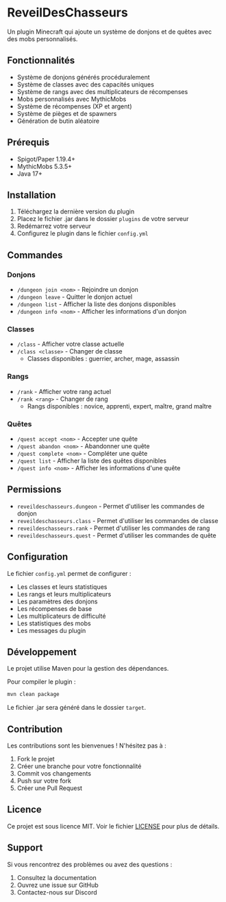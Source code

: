 # ReveilDesChasseurs

Un plugin Minecraft qui ajoute un système de donjons et de quêtes avec des mobs personnalisés.

## Fonctionnalités

- Système de donjons générés procéduralement
- Système de classes avec des capacités uniques
- Système de rangs avec des multiplicateurs de récompenses
- Mobs personnalisés avec MythicMobs
- Système de récompenses (XP et argent)
- Système de pièges et de spawners
- Génération de butin aléatoire

## Prérequis

- Spigot/Paper 1.19.4+
- MythicMobs 5.3.5+
- Java 17+

## Installation

1. Téléchargez la dernière version du plugin
2. Placez le fichier .jar dans le dossier `plugins` de votre serveur
3. Redémarrez votre serveur
4. Configurez le plugin dans le fichier `config.yml`

## Commandes

### Donjons
- `/dungeon join <nom>` - Rejoindre un donjon
- `/dungeon leave` - Quitter le donjon actuel
- `/dungeon list` - Afficher la liste des donjons disponibles
- `/dungeon info <nom>` - Afficher les informations d'un donjon

### Classes
- `/class` - Afficher votre classe actuelle
- `/class <classe>` - Changer de classe
  - Classes disponibles : guerrier, archer, mage, assassin

### Rangs
- `/rank` - Afficher votre rang actuel
- `/rank <rang>` - Changer de rang
  - Rangs disponibles : novice, apprenti, expert, maître, grand maître

### Quêtes
- `/quest accept <nom>` - Accepter une quête
- `/quest abandon <nom>` - Abandonner une quête
- `/quest complete <nom>` - Compléter une quête
- `/quest list` - Afficher la liste des quêtes disponibles
- `/quest info <nom>` - Afficher les informations d'une quête

## Permissions

- `reveildeschasseurs.dungeon` - Permet d'utiliser les commandes de donjon
- `reveildeschasseurs.class` - Permet d'utiliser les commandes de classe
- `reveildeschasseurs.rank` - Permet d'utiliser les commandes de rang
- `reveildeschasseurs.quest` - Permet d'utiliser les commandes de quête

## Configuration

Le fichier `config.yml` permet de configurer :
- Les classes et leurs statistiques
- Les rangs et leurs multiplicateurs
- Les paramètres des donjons
- Les récompenses de base
- Les multiplicateurs de difficulté
- Les statistiques des mobs
- Les messages du plugin

## Développement

Le projet utilise Maven pour la gestion des dépendances.

Pour compiler le plugin :
```bash
mvn clean package
```

Le fichier .jar sera généré dans le dossier `target`.

## Contribution

Les contributions sont les bienvenues ! N'hésitez pas à :
1. Fork le projet
2. Créer une branche pour votre fonctionnalité
3. Commit vos changements
4. Push sur votre fork
5. Créer une Pull Request

## Licence

Ce projet est sous licence MIT. Voir le fichier [LICENSE](LICENSE) pour plus de détails.

## Support

Si vous rencontrez des problèmes ou avez des questions :
1. Consultez la documentation
2. Ouvrez une issue sur GitHub
3. Contactez-nous sur Discord 